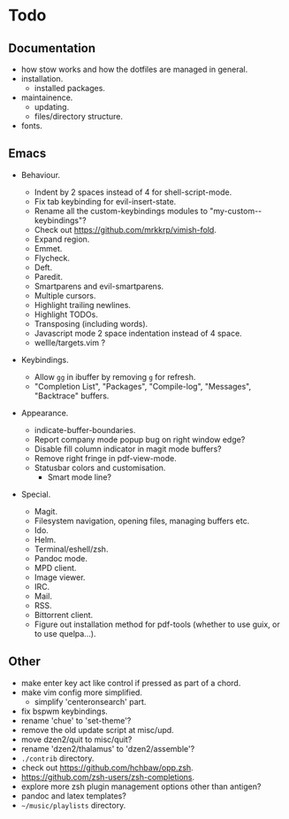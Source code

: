 # Todo

## Documentation

- how stow works and how the dotfiles are managed in general.
- installation.
    - installed packages.
- maintainence.
    - updating.
    - files/directory structure.
- fonts.

## Emacs

- Behaviour.
    - Indent by 2 spaces instead of 4 for shell-script-mode.
    - Fix tab keybinding for evil-insert-state.
    - Rename all the custom-keybindings modules to
      "my-custom-<package-name>-keybindings"?
    - Check out https://github.com/mrkkrp/vimish-fold.
    - Expand region.
    - Emmet.
    - Flycheck.
    - Deft.
    - Paredit.
    - Smartparens and evil-smartparens.
    - Multiple cursors.
    - Highlight trailing newlines.
    - Highlight TODOs.
    - Transposing (including words).
    - Javascript mode 2 space indentation instead of 4 space.
    - wellle/targets.vim ?

- Keybindings.
    - Allow `gg` in ibuffer by removing `g` for refresh.
    - "Completion List", "Packages", "Compile-log", "Messages", "Backtrace"
      buffers.

- Appearance.
    - indicate-buffer-boundaries.
    - Report company mode popup bug on right window edge?
    - Disable fill column indicator in magit mode buffers?
    - Remove right fringe in pdf-view-mode.
    - Statusbar colors and customisation.
        - Smart mode line?

- Special.
    - Magit.
    - Filesystem navigation, opening files, managing buffers etc.
    - Ido.
    - Helm.
    - Terminal/eshell/zsh.
    - Pandoc mode.
    - MPD client.
    - Image viewer.
    - IRC.
    - Mail.
    - RSS.
    - Bittorrent client.
    - Figure out installation method for pdf-tools (whether to use guix, or to
      use quelpa...).

## Other

- make enter key act like control if pressed as part of a chord.
- make vim config more simplified.
    - simplify 'centeronsearch' part.
- fix bspwm keybindings.
- rename 'chue' to 'set-theme'?
- remove the old update script at misc/upd.
- move dzen2/quit to misc/quit?
- rename 'dzen2/thalamus' to 'dzen2/assemble'?
- `./contrib` directory.
- check out https://github.com/hchbaw/opp.zsh.
- https://github.com/zsh-users/zsh-completions.
- explore more zsh plugin management options other than antigen?
- pandoc and latex templates?
- `~/music/playlists` directory.
